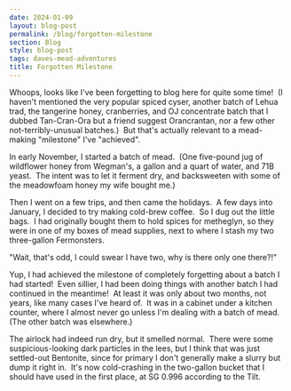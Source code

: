 ```yaml
---
date: 2024-01-09
layout: blog-post
permalink: /blog/forgotten-milestone
section: Blog
style: blog-post
tags: daves-mead-adventures
title: Forgotten Milestone
---
```


Whoops, looks like I've been forgetting to blog here
for quite some time!&nbsp;
(I haven't mentioned the very popular spiced cyser,
another batch of Lehua trad,
the tangerine honey, cranberries, and OJ concentrate batch
that I dubbed Tan-Cran-Ora but a friend suggest Orancrantan,
nor a few other not-terribly-unusual batches.)&nbsp;
But that's actually relevant to
a mead-making "milestone" I've "achieved".

In early November, I started a batch of mead.&nbsp;
(One five-pound jug of wildflower honey from Wegman's,
a gallon and a quart of water,
and 71B yeast.&nbsp;
The intent was to let it ferment dry,
and backsweeten with some of
the meadowfoam honey my wife bought me.)&nbsp;

Then I went on a few trips,
and then came the holidays.&nbsp;
A few days into January,
I decided to try making cold-brew coffee.&nbsp;
So I dug out the little bags.&nbsp;
I had originally bought them
to hold spices for metheglyn,
so they were in one of my boxes of mead supplies,
next to where I stash my two three-gallon Fermonsters.

"Wait, that's odd, I could swear I have two,
why is there only one there?!"

Yup, I had achieved the milestone of
completely forgetting about a batch I had started!&nbsp;
Even sillier, I had been doing things with
another batch I had continued in the meantime!&nbsp;
At least it was only about two months,
not years, like many cases I've heard of.&nbsp;
It was in a cabinet under a kitchen counter,
where I almost never go unless I'm dealing with a batch of mead.&nbsp;
(The other batch was elsewhere.)

The airlock had indeed run dry,
but it smelled normal.&nbsp;
There were some suspicious-looking dark particles in the lees,
but I think that was just settled-out Bentonite,
since for primary I don't generally make a slurry
but dump it right in.&nbsp;
It's now cold-crashing in the two-gallon bucket
that I should have used in the first place,
at SG 0.996 according to the Tilt.
